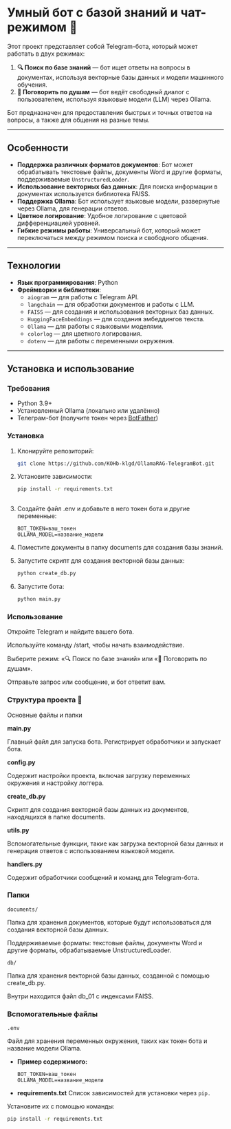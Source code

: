 # Умный бот с базой знаний и чат-режимом 🤖

Этот проект представляет собой Telegram-бота, который может работать в двух режимах:
1. **🔍 Поиск по базе знаний** — бот ищет ответы на вопросы в документах, используя векторные базы данных и модели машинного обучения.
2. **💬 Поговорить по душам** — бот ведёт свободный диалог с пользователем, используя языковые модели (LLM) через Ollama.

Бот предназначен для предоставления быстрых и точных ответов на вопросы, а также для общения на разные темы.

---

## Особенности
- **Поддержка различных форматов документов**: Бот может обрабатывать текстовые файлы, документы Word и другие форматы, поддерживаемые `UnstructuredLoader`.
- **Использование векторных баз данных**: Для поиска информации в документах используется библиотека FAISS.
- **Поддержка Ollama**: Бот использует языковые модели, развернутые через Ollama, для генерации ответов.
- **Цветное логирование**: Удобное логирование с цветовой дифференциацией уровней.
- **Гибкие режимы работы**: Универсальный бот, который может переключаться между режимом поиска и свободного общения.

---

## Технологии
- **Язык программирования**: Python
- **Фреймворки и библиотеки**:
  - `aiogram` — для работы с Telegram API.
  - `langchain` — для обработки документов и работы с LLM.
  - `FAISS` — для создания и использования векторных баз данных.
  - `HuggingFaceEmbeddings` — для создания эмбеддингов текста.
  - `Ollama` — для работы с языковыми моделями.
  - `colorlog` — для цветного логирования.
  - `dotenv` — для работы с переменными окружения.

---

## Установка и использование

### Требования
- Python 3.9+
- Установленный Ollama (локально или удалённо)
- Телеграм-бот (получите токен через [BotFather](https://core.telegram.org/bots#botfather))

### Установка
1. Клонируйте репозиторий:
   ```bash
   git clone https://github.com/KOHb-klgd/OllamaRAG-TelegramBot.git

2. Установите зависимости:
   ```bash
   pip install -r requirements.txt
    
3. Создайте файл .env и добавьте в него токен бота и другие переменные:
   ```env
   BOT_TOKEN=ваш_токен
   OLLAMA_MODEL=название_модели

4. Поместите документы в папку documents для создания базы знаний.

5. Запустите скрипт для создания векторной базы данных:
   ```bash
   python create_db.py

6. Запустите бота:
   ```bash
   python main.py

### Использование

Откройте Telegram и найдите вашего бота.

Используйте команду /start, чтобы начать взаимодействие.

Выберите режим: «🔍 Поиск по базе знаний» или «💬 Поговорить по душам».

Отправьте запрос или сообщение, и бот ответит вам.

### Структура проекта 📁
  Основные файлы и папки

  **main.py**

  Главный файл для запуска бота. Регистрирует обработчики и запускает бота.


  **config.py**

  Содержит настройки проекта, включая загрузку переменных окружения и настройку логгера.


  **create_db.py**

  Скрипт для создания векторной базы данных из документов, находящихся в папке documents.


  **utils.py**

  Вспомогательные функции, такие как загрузка векторной базы данных и генерация ответов с использованием языковой модели.


  **handlers.py**

  Содержит обработчики сообщений и команд для Telegram-бота.

### Папки

  ``documents/``

  Папка для хранения документов, которые будут использоваться для создания векторной базы данных.

  Поддерживаемые форматы: текстовые файлы, документы Word и другие форматы, обрабатываемые UnstructuredLoader.

  ``db/``

  Папка для хранения векторной базы данных, созданной с помощью create_db.py.

  Внутри находится файл db_01 с индексами FAISS.

### Вспомогательные файлы

  ``.env``

  Файл для хранения переменных окружения, таких как токен бота и название модели Ollama.

- **Пример содержимого:**
   
   ```env
   BOT_TOKEN=ваш_токен
   OLLAMA_MODEL=название_модели

- **requirements.txt**
  Список зависимостей для установки через ``pip.``

Установите их с помощью команды:
  ```bash
  pip install -r requirements.txt
